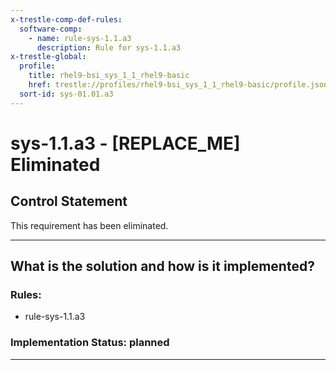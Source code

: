 ```yaml
---
x-trestle-comp-def-rules:
  software-comp:
    - name: rule-sys-1.1.a3
      description: Rule for sys-1.1.a3
x-trestle-global:
  profile:
    title: rhel9-bsi_sys_1_1_rhel9-basic
    href: trestle://profiles/rhel9-bsi_sys_1_1_rhel9-basic/profile.json
  sort-id: sys-01.01.a3
---
```


# sys-1.1.a3 - \[REPLACE_ME\] Eliminated

## Control Statement

This requirement has been eliminated.

______________________________________________________________________

## What is the solution and how is it implemented?

<!-- For implementation status enter one of: implemented, partial, planned, alternative, not-applicable -->

<!-- Note that the list of rules under ### Rules: is read-only and changes will not be captured after assembly to JSON -->

<!-- Add control implementation description here for control: sys-1.1.a3 -->

### Rules:

  - rule-sys-1.1.a3

### Implementation Status: planned

______________________________________________________________________
